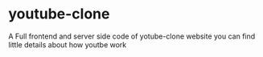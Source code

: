 # youtube-clone
A Full frontend and server side code of yotube-clone website 
you can find little details about how youtbe work
